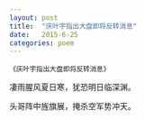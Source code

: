 ```yaml
---
layout: post
title:  "庆叶宇指出大盘即将反转消息"
date:   2015-6-25
categories: poem
---
```

`《庆叶宇指出大盘即将反转消息》`

凄雨腥风夏日寒，犹恐明日临深渊。

头哥阵中旌旗展，掩杀空军势冲天。